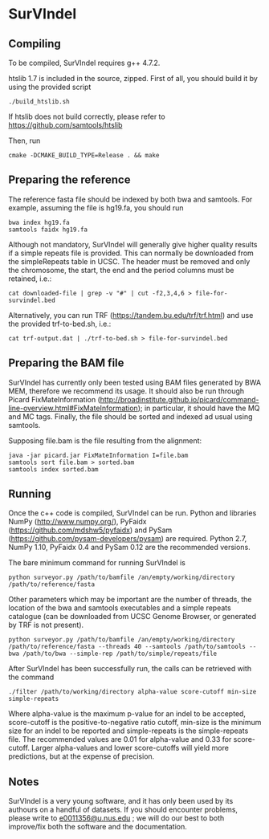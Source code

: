 # SurVIndel

## Compiling

To be compiled, SurVIndel requires g++ 4.7.2.

htslib 1.7 is included in the source, zipped. First of all, you should build it by using the provided script
```
./build_htslib.sh
```
If htslib does not build correctly, please refer to https://github.com/samtools/htslib

Then, run

```
cmake -DCMAKE_BUILD_TYPE=Release . && make
```

## Preparing the reference

The reference fasta file should be indexed by both bwa and samtools. For example, assuming the file is hg19.fa, you should run
```
bwa index hg19.fa
samtools faidx hg19.fa
```

Although not mandatory, SurVIndel will generally give higher quality results if a simple repeats file is provided.
This can normally be downloaded from the simpleRepeats table in UCSC. The header must be removed and only the chromosome, the start, the end and the period columns must be retained, i.e.:

```
cat downloaded-file | grep -v "#" | cut -f2,3,4,6 > file-for-survindel.bed
```

Alternatively, you can run TRF (https://tandem.bu.edu/trf/trf.html) and use the provided trf-to-bed.sh, i.e.:

```
cat trf-output.dat | ./trf-to-bed.sh > file-for-survindel.bed
```

## Preparing the BAM file

SurVIndel has currently only been tested using BAM files generated by BWA MEM, therefore we recommend its usage. 
It should also be run through Picard FixMateInformation (http://broadinstitute.github.io/picard/command-line-overview.html#FixMateInformation);
in particular, it should have the MQ and MC tags.
Finally, the file should be sorted and indexed ad usual using samtools.

Supposing file.bam is the file resulting from the alignment:
```
java -jar picard.jar FixMateInformation I=file.bam
samtools sort file.bam > sorted.bam
samtools index sorted.bam
```

## Running

Once the c++ code is compiled, SurVIndel can be run. Python and libraries NumPy (http://www.numpy.org/), PyFaidx (https://github.com/mdshw5/pyfaidx) and PySam (https://github.com/pysam-developers/pysam) are required. Python 2.7, NumPy 1.10, PyFaidx 0.4 and PySam 0.12 are the recommended versions.

The bare minimum command for running SurVIndel is 
```
python surveyor.py /path/to/bamfile /an/empty/working/directory /path/to/reference/fasta
```

Other parameters which may be important are the number of threads, the location of the bwa and samtools executables and a simple repeats catalogue 
(can be downloaded from UCSC Genome Browser, or generated by TRF is not present).
```
python surveyor.py /path/to/bamfile /an/empty/working/directory	/path/to/reference/fasta --threads 40 --samtools /path/to/samtools --bwa /path/to/bwa --simple-rep /path/to/simple/repeats/file
```

After SurVIndel has been successfully run, the calls can be retrieved with the command
```
./filter /path/to/working/directory alpha-value score-cutoff min-size simple-repeats
```

Where alpha-value is the maximum p-value for an indel to be accepted, score-cutoff is the positive-to-negative ratio cutoff, min-size is the minimum size for an indel to be reported and simple-repeats
is the simple-repeats file.
The recommended values are 0.01 for alpha-value and 0.33 for score-cutoff. Larger alpha-values and lower score-cutoffs will yield more predictions, but at the expense of precision. 

## Notes

SurVIndel is a very young software, and it has only been used by its authours on a handful of datasets. 
If you should encounter problems, please write to e0011356@u.nus.edu ; we will do our best to both improve/fix both the software and the documentation.

